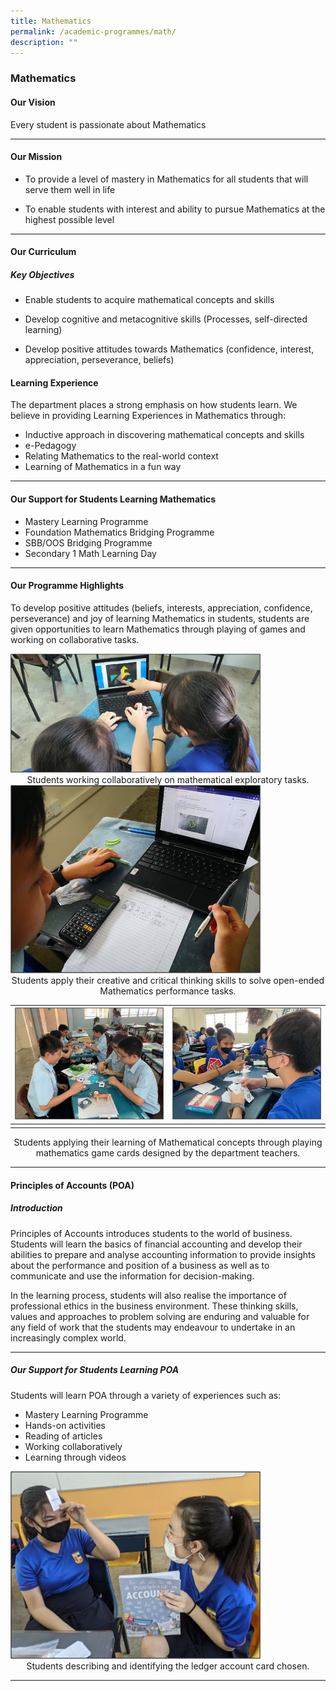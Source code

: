 ```yaml
---
title: Mathematics
permalink: /academic-programmes/math/
description: ""
---
```

### Mathematics


#### Our Vision
Every student is passionate about Mathematics
<hr>

#### Our Mission
*   To provide a level of mastery in Mathematics for all students that will serve them well in life  
    
*   To enable students with interest and ability to pursue Mathematics at the highest possible level
<hr>

#### Our Curriculum
##### Key Objectives
* Enable students to acquire mathematical concepts and skills

* Develop cognitive and metacognitive skills (Processes, self-directed learning)

* Develop positive attitudes towards Mathematics (confidence, interest, appreciation, perseverance, beliefs)


#### Learning Experience
The department places a strong emphasis on how students learn. We believe in providing Learning Experiences in Mathematics through:

* Inductive approach in discovering mathematical concepts and skills
* e-Pedagogy 
* Relating Mathematics to the real-world context 
* Learning of Mathematics in a fun way

<hr>

#### Our Support for Students Learning Mathematics

* Mastery Learning Programme
* Foundation Mathematics Bridging Programme
* SBB/OOS Bridging Programme
* Secondary 1 Math Learning Day
<hr>

#### Our Programme Highlights

To develop positive attitudes (beliefs, interests, appreciation, confidence, perseverance) and joy of learning Mathematics in students, students are given opportunities to learn Mathematics through playing of games and working on collaborative tasks.

<img src="/images/Mathematics/01.png" style="width:400px">
<figcaption><center>Students working collaboratively on mathematical exploratory tasks.</center></figcaption>

<img src="/images/Mathematics/02.png" style="width:400px">
<figcaption><center>Students apply their creative and critical thinking skills to solve open-ended Mathematics performance tasks.</center></figcaption>



|<img src="/images/Mathematics/03.png" style="width:400px">|<img src="/images/Mathematics/04.png" style="width:400px">|
| -------- | -------- |
|||

<figcaption><center>Students applying their learning of Mathematical concepts through playing mathematics game cards designed by the department teachers.</center></figcaption>

<hr>

#### Principles of Accounts (POA)
##### Introduction
Principles of Accounts introduces students to the world of business. Students will learn the basics of financial accounting and develop their abilities to prepare and analyse accounting information to provide insights about the performance and position of a business as well as to communicate and use the information for decision-making. 

In the learning process, students will also realise the importance of professional ethics in the business environment. These thinking skills, values and approaches to problem solving are enduring and valuable for any field of work that the students may endeavour to undertake in an increasingly complex world.
<hr>

##### Our Support for Students Learning POA

Students will learn POA through a variety of experiences such as:
* Mastery Learning Programme
* Hands-on activities
* Reading of articles
* Working collaboratively
* Learning through videos

<img src="/images/Mathematics/05.png" style="width:400px">
<figcaption><center>Students describing and identifying the ledger account card chosen.</center></figcaption>
<hr>